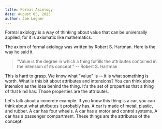 ```yaml
---
title: Formal Axiology
date: August 05, 2023
author: Joe Legner
---
```


Formal axiology is a way of thinking about value that can be universally applied, for it is axiomatic like mathematics. 

The axiom of formal axiology was written by Robert S. Hartman. Here is the way he said it.

> "Value is the degree in which a thing fulfills the attributes contained in the intension of its concept." -- Robert S. Hartman

This is hard to grasp. We know what "value" is -- it is what something is worth. What is this bit about attributes and intensions? You can think about intension as the idea behind the thing. It's the set of properties that a thing of that kind has. Those properties are the attributes.

Let's talk about a concrete example. If you know this thing is a car, you can think about what attributes it probably has. A car is made of metal, plastic, and rubber. A car has four wheels. A car has a motor and control systems. A car has a passenger compartment. These things are the attributes of the concept. 
